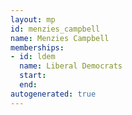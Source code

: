 ```yaml
---
layout: mp
id: menzies_campbell
name: Menzies Campbell
memberships:
- id: ldem
  name: Liberal Democrats
  start: 
  end: 
autogenerated: true
---
```

